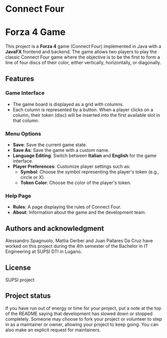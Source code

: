 # Connect Four


# Forza 4 Game

This project is a **Forza 4** game (Connect Four) implemented in Java with a **JavaFX** frontend and backend. The game allows two players to play the classic Connect Four game where the objective is to be the first to form a line of four discs of their color, either vertically, horizontally, or diagonally.

## Features

### Game Interface
- The game board is displayed as a grid with columns.
- Each column is represented by a button. When a player clicks on a column, their token (disc) will be inserted into the first available slot in that column.
  
### Menu Options
- **Save**: Save the current game state.
- **Save As**: Save the game with a custom name.
- **Language Editing**: Switch between **Italian** and **English** for the game interface.
- **Player Preferences**: Customize player settings such as:
  - **Symbol**: Choose the symbol representing the player's token (e.g., circle or X).
  - **Token Color**: Choose the color of the player's token.

### Help Page
- **Rules**: A page displaying the rules of Connect Four.
- **About**: Information about the game and the development team.

## Authors and acknowledgment
Alessandro Spagnuolo, Mattia Gerber and Juan Pallares Da Cruz have worked on this project during the 4th semester of the Bachelor in IT Engineering at SUPSI DTI in Lugano.

## License
SUPSI project
## Project status
If you have run out of energy or time for your project, put a note at the top of the README saying that development has slowed down or stopped completely. Someone may choose to fork your project or volunteer to step in as a maintainer or owner, allowing your project to keep going. You can also make an explicit request for maintainers.

